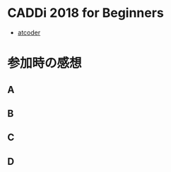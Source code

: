 # CADDi 2018 for Beginners

* [atcoder](https://caddi2018b.contest.atcoder.jp/)

# 参加時の感想

## A

## B

## C

## D

